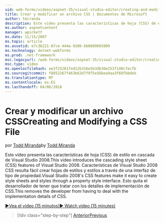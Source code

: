 ```yaml
---
uid: web-forms/videos/aspnet-35/visual-studio-editor/creating-and-modifying-a-css-file
title: Crear y modificar un archivo CSS | Documentos de Microsoft
author: tmiranda
description: Este vídeo presenta las características de hoja (CSS) de estilo en cascada de Visual Studio 2008. Características de Visual Studio 2008 CSS que sean fáciles de crear hojas de estilos un...
ms.author: aspnetcontent
manager: wpickett
ms.date: 11/15/2007
ms.topic: article
ms.assetid: e7c3b221-87ce-444e-9106-bb0609665009
ms.technology: dotnet-webforms
ms.prod: .net-framework
msc.legacyurl: /web-forms/videos/aspnet-35/visual-studio-editor/creating-and-modifying-a-css-file
msc.type: video
ms.openlocfilehash: ee3f25281fed12b316e5b3db30e253f140c7ecfb
ms.sourcegitcommit: f8852267f463b62d7f975e56bea9aa3f68fbbdeb
ms.translationtype: MT
ms.contentlocale: es-ES
ms.lasthandoff: 04/06/2018
---
```

<a name="creating-and-modifying-a-css-file"></a><span data-ttu-id="040fa-104">Crear y modificar un archivo CSS</span><span class="sxs-lookup"><span data-stu-id="040fa-104">Creating and Modifying a CSS File</span></span>
====================
<span data-ttu-id="040fa-105">por [Todd Miranda](https://github.com/tmiranda)</span><span class="sxs-lookup"><span data-stu-id="040fa-105">by [Todd Miranda](https://github.com/tmiranda)</span></span>

<span data-ttu-id="040fa-106">Este vídeo presenta las características de hoja (CSS) de estilo en cascada de Visual Studio 2008.</span><span class="sxs-lookup"><span data-stu-id="040fa-106">This video introduces the cascading style sheet (CSS) features of Visual Studio 2008.</span></span> <span data-ttu-id="040fa-107">Características de Visual Studio 2008 CSS resulta fácil crear hojas de estilos y estilos a través de una interfaz de tipo de propiedad.</span><span class="sxs-lookup"><span data-stu-id="040fa-107">Visual Studio 2008's CSS features make it easy to create style sheets and styles through a property style interface.</span></span> <span data-ttu-id="040fa-108">Esto quita el desarrollador de tener que tratar con los detalles de implementación de CSS.</span><span class="sxs-lookup"><span data-stu-id="040fa-108">This removes the developer from having to deal with the implementation details of CSS.</span></span>

[<span data-ttu-id="040fa-109">&#9654;Vea el vídeo (15 minutos)</span><span class="sxs-lookup"><span data-stu-id="040fa-109">&#9654; Watch video (15 minutes)</span></span>](https://channel9.msdn.com/Blogs/ASP-NET-Site-Videos/creating-and-modifying-a-css-file)

> [!div class="step-by-step"]
> [<span data-ttu-id="040fa-110">Anterior</span><span class="sxs-lookup"><span data-stu-id="040fa-110">Previous</span></span>](quick-tour-of-the-visual-studio-2008-integrated-development-environment.md)
